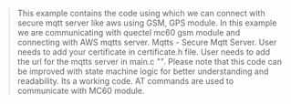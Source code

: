 > This example contains the code using which we can connect with secure mqtt server like aws using GSM, GPS module.
> In this example we are communicating with quectel mc60 gsm module and connecting with AWS mqtts server.
> Mqtts - Secure Mqtt Server.
> User needs to add your certificate in certificate.h file.
> User needs to add the url for the mqtts server in main.c "<url>".
> Please note that this code can be improved with state machine logic for better understanding and readability.
> Its a working code.
> AT commands are used to communicate with MC60 module.
